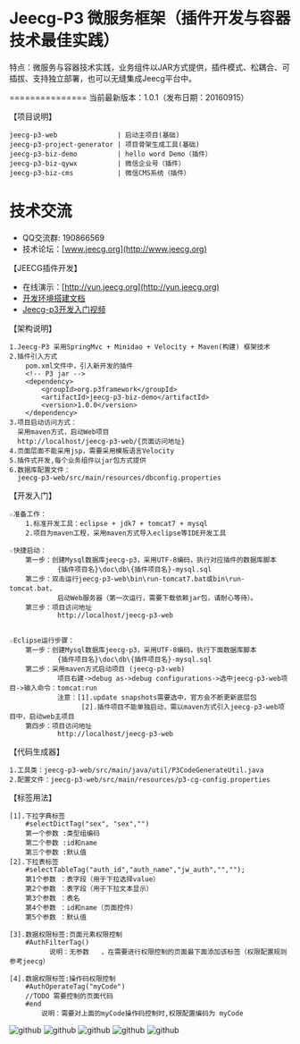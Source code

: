 Jeecg-P3 微服务框架（插件开发与容器技术最佳实践）
==========
特点：微服务与容器技术实践，业务组件以JAR方式提供，插件模式、松耦合、可插拔、支持独立部署，也可以无缝集成Jeecg平台中。

===============
当前最新版本：1.0.1（发布日期：20160915）


【项目说明】

	jeecg-p3-web               | 启动主项目(基础)
	jeecg-p3-project-generator | 项目骨架生成工具(基础)
	jeecg-p3-biz-demo          | hello word Demo（插件）
    jeecg-p3-biz-qywx          | 微信企业号（插件）
	jeecg-p3-biz-cms           | 微信CMS系统（插件）
	
技术交流
==========
* QQ交流群: 190866569
* 技术论坛：[www.jeecg.org](http://www.jeecg.org)

	
【JEECG插件开发】

* 在线演示：[http://yun.jeecg.org](http://yun.jeecg.org)
* [开发环境搭建文档](http://www.jeecg.org/forum.php?mod=viewthread&tid=3157&extra=page%3D1)
* [Jeecg-p3开发入门视频](http://www.jeecg.org/forum.php?mod=viewthread&tid=3173&extra=page%3D1)




【架构说明】

    1.Jeecg-P3 采用SpringMvc + Minidao + Velocity + Maven(构建) 框架技术
    2.插件引入方式
        pom.xml文件中，引入新开发的插件
        <!-- P3 jar -->
 	    <dependency>
			<groupId>org.p3framework</groupId>
			<artifactId>jeecg-p3-biz-demo</artifactId>
			<version>1.0.0</version>
		</dependency>
	3.项目启动访问方式：
	  采用maven方式，启动Web项目
      http://localhost/jeecg-p3-web/{页面访问地址}
    4.页面层面不能采用jsp，需要采用模板语言Velocity
    5.插件式开发,每个业务组件以jar包方式提供
	6.数据库配置文件：
	  jeecg-p3-web/src/main/resources/dbconfig.properties


【开发入门】

	☆准备工作：
		1.标准开发工具：eclipse + jdk7 + tomcat7 + mysql
		2.项目为maven工程，采用maven方式导入eclipse等IDE开发工具 

	☆快捷启动：
		第一步：创建Mysql数据库jeecg-p3，采用UTF-8编码，执行对应插件的数据库脚本
				{插件项目名}\doc\db\{插件项目名}-mysql.sql
		第二步：双击运行jeecg-p3-web\bin\run-tomcat7.bat或bin\run-tomcat.bat，
				启动Web服务器（第一次运行，需要下载依赖jar包，请耐心等待）。
		第三步：项目访问地址
				http://localhost/jeecg-p3-web
				
					
	☆Eclipse运行步骤：
		第一步：创建Mysql数据库jeecg-p3，采用UTF-8编码，执行下面数据库脚本
				{插件项目名}\doc\db\{插件项目名}-mysql.sql
		第二步：采用maven方式启动项目 (jeecg-p3-web)
				项目右建->debug as->debug configurations->选中jeecg-p3-web项目->输入命令：tomcat:run
				注意：[1].update snapshots需要选中，官方会不断更新底层包
					  [2].插件项目不能单独启动，需以maven方式引入jeecg-p3-web项目中，启动web主项目
		第四步：项目访问地址
				http://localhost/jeecg-p3-web

【代码生成器】

	1.工具类：jeecg-p3-web/src/main/java/util/P3CodeGenerateUtil.java
	2.配置文件：jeecg-p3-web/src/main/resources/p3-cg-config.properties
	
	
【标签用法】

	[1].下拉字典标签
		#selectDictTag("sex", "sex","")
		第一个参数 :类型组编码
		第二个参数 :id和name
		第三个参数 :默认值 
	[2].下拉表标签
		#selectTableTag("auth_id","auth_name","jw_auth","","");
		第1个参数 ：表字段（用于下拉选择value）
		第2个参数 ：表字段（用于下拉文本显示）
		第3个参数 ：表名
		第4个参数 ：id和name（页面控件）
		第5个参数 ：默认值
		
	[3].数据权限标签:页面元素权限控制
		#AuthFilterTag()
			  说明：无参数   ，在需要进行权限控制的页面最下面添加该标签（权限配置规则参考jeecg）
			  
	[4].数据权限标签:操作码权限控制
		#AuthOperateTag("myCode")
		//TODO 需要控制的页面代码
		#end
			说明：需要对上面的myCode操作码控制时,权限配置编码为 myCode



![github](http://www.jeecg.org/data/attachment/forum/201606/27/123504y69rv9zqxwevvv66.png "jeewx")
![github](http://static.oschina.net/uploads/space/2016/0424/131056_lr02_930898.png "jeewx")
![github](http://static.oschina.net/uploads/space/2016/0424/131105_BSlN_930898.png "jeewx")
![github](http://static.oschina.net/uploads/space/2016/0424/131036_oV7J_930898.png "jeewx")
![github](http://img.blog.csdn.net/20160424150826957?watermark/2/text/aHR0cDovL2Jsb2cuY3Nkbi5uZXQv/font/5a6L5L2T/fontsize/400/fill/I0JBQkFCMA==/dissolve/70/gravity/Center "jeewx")